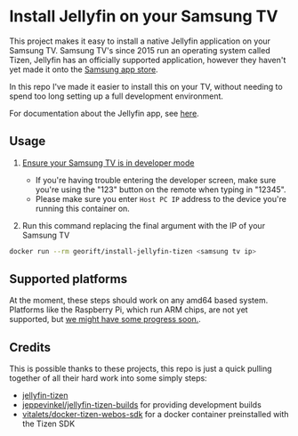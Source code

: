 # Install Jellyfin on your Samsung TV

This project makes it easy to install a native Jellyfin application on your
Samsung TV. Samsung TV's since 2015 run an operating system called Tizen,
Jellyfin has an officially supported application, however they haven't yet made
it onto the [Samsung app store](https://github.com/jellyfin/jellyfin-tizen/issues/94).

In this repo I've made it easier to install this on your TV, without needing to
spend too long setting up a full development environment.

For documentation about the Jellyfin app, see [here](https://github.com/jellyfin/jellyfin-tizen).

## Usage

1. [Ensure your Samsung TV is in developer mode](https://developer.samsung.com/smarttv/develop/getting-started/using-sdk/tv-device.html#Connecting-the-TV-and-SDK)
	- If you're having trouble entering the developer screen, make sure you're using the "123" button on the remote when typing in "12345".
	- Please make sure you enter `Host PC IP` address to the device you're running this container on.
	
3. Run this command replacing the final argument with the IP of your Samsung TV

```bash
docker run --rm georift/install-jellyfin-tizen <samsung tv ip>
```

## Supported platforms

At the moment, these steps should work on any amd64 based system. Platforms
like the Raspberry Pi, which run ARM chips, are not yet supported, but 
[we might have some progress soon.](https://github.com/Georift/install-jellyfin-tizen/issues/10).


## Credits

This is possible thanks to these projects, this repo is just a quick pulling together
of all their hard work into some simply steps:

- [jellyfin-tizen](https://github.com/jellyfin/jellyfin-tizen)
- [jeppevinkel/jellyfin-tizen-builds](https://github.com/jeppevinkel/jellyfin-tizen-builds) for providing development builds
- [vitalets/docker-tizen-webos-sdk](https://github.com/vitalets/docker-tizen-webos-sdk) for a docker container preinstalled with the Tizen SDK
